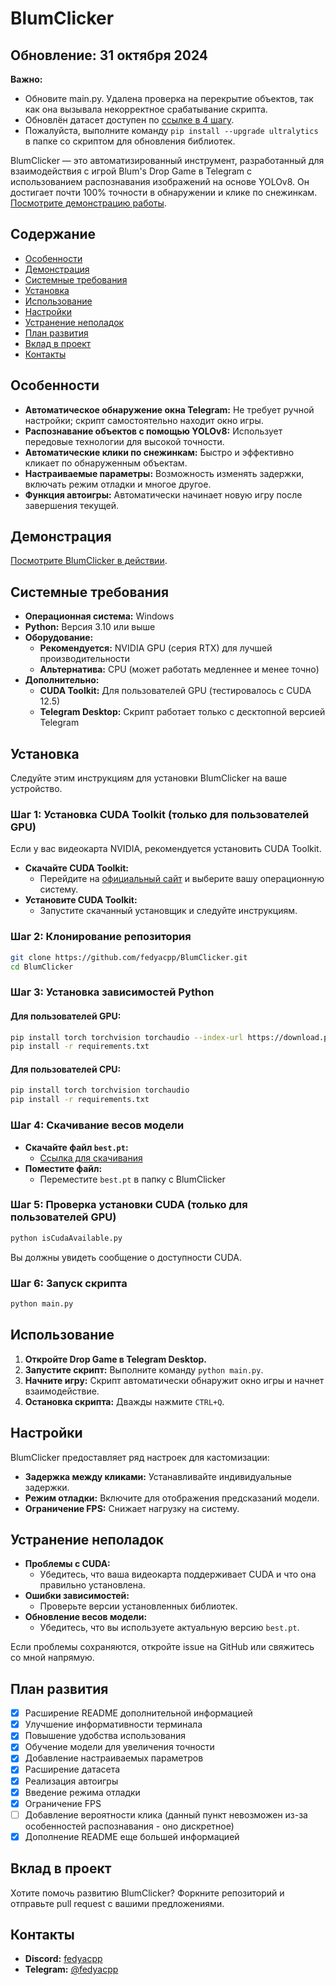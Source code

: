 # BlumClicker

## Обновление: 31 октября 2024

**Важно:**  
- Обновите main.py. Удалена проверка на перекрытие объектов, так как она вызывала некорректное срабатывание скрипта.
- Обновлён датасет доступен по [ссылке в 4 шагу](#установка).
- Пожалуйста, выполните команду `pip install --upgrade ultralytics` в папке со скриптом для обновления библиотек.

BlumClicker — это автоматизированный инструмент, разработанный для взаимодействия с игрой Blum's Drop Game в Telegram с использованием распознавания изображений на основе YOLOv8. Он достигает почти 100% точности в обнаружении и клике по снежинкам. [Посмотрите демонстрацию работы](https://photos.app.goo.gl/caVfEjbUsoawek9J8).

## Содержание

- [Особенности](#особенности)
- [Демонстрация](#демонстрация)
- [Системные требования](#системные-требования)
- [Установка](#установка)
- [Использование](#использование)
- [Настройки](#настройки)
- [Устранение неполадок](#устранение-неполадок)
- [План развития](#план-развития)
- [Вклад в проект](#вклад-в-проект)
- [Контакты](#контакты)

## Особенности

- **Автоматическое обнаружение окна Telegram:** Не требует ручной настройки; скрипт самостоятельно находит окно игры.
- **Распознавание объектов с помощью YOLOv8:** Использует передовые технологии для высокой точности.
- **Автоматические клики по снежинкам:** Быстро и эффективно кликает по обнаруженным объектам.
- **Настраиваемые параметры:** Возможность изменять задержки, включать режим отладки и многое другое.
- **Функция автоигры:** Автоматически начинает новую игру после завершения текущей.

## Демонстрация

[Посмотрите BlumClicker в действии](https://photos.app.goo.gl/caVfEjbUsoawek9J8).

## Системные требования

- **Операционная система:** Windows
- **Python:** Версия 3.10 или выше
- **Оборудование:**
  - **Рекомендуется:** NVIDIA GPU (серия RTX) для лучшей производительности
  - **Альтернатива:** CPU (может работать медленнее и менее точно)
- **Дополнительно:**
  - **CUDA Toolkit:** Для пользователей GPU (тестировалось с CUDA 12.5)
  - **Telegram Desktop:** Скрипт работает только с десктопной версией Telegram

## Установка

Следуйте этим инструкциям для установки BlumClicker на ваше устройство.

### Шаг 1: Установка CUDA Toolkit (только для пользователей GPU)

Если у вас видеокарта NVIDIA, рекомендуется установить CUDA Toolkit.

- **Скачайте CUDA Toolkit:**
  - Перейдите на [официальный сайт](https://developer.nvidia.com/cuda-downloads) и выберите вашу операционную систему.
- **Установите CUDA Toolkit:**
  - Запустите скачанный установщик и следуйте инструкциям.

### Шаг 2: Клонирование репозитория

```bash
git clone https://github.com/fedyacpp/BlumClicker.git
cd BlumClicker
```

### Шаг 3: Установка зависимостей Python

#### Для пользователей GPU:

```bash
pip install torch torchvision torchaudio --index-url https://download.pytorch.org/whl/cu121
pip install -r requirements.txt
```

#### Для пользователей CPU:

```bash
pip install torch torchvision torchaudio
pip install -r requirements.txt
```

### Шаг 4: Скачивание весов модели

- **Скачайте файл `best.pt`:**
  - [Ссылка для скачивания](https://drive.google.com/file/d/1lUTl4GulseoWs_vhPnYp0qkIYaumKMNg/view?usp=sharing)
- **Поместите файл:**
  - Переместите `best.pt` в папку с BlumClicker

### Шаг 5: Проверка установки CUDA (только для пользователей GPU)

```bash
python isCudaAvailable.py
```

Вы должны увидеть сообщение о доступности CUDA.

### Шаг 6: Запуск скрипта

```bash
python main.py
```

## Использование

1. **Откройте Drop Game в Telegram Desktop.**
2. **Запустите скрипт:** Выполните команду `python main.py`.
3. **Начните игру:** Скрипт автоматически обнаружит окно игры и начнет взаимодействие.
4. **Остановка скрипта:** Дважды нажмите `CTRL+Q`.

## Настройки

BlumClicker предоставляет ряд настроек для кастомизации:

- **Задержка между кликами:** Устанавливайте индивидуальные задержки.
- **Режим отладки:** Включите для отображения предсказаний модели.
- **Ограничение FPS:** Снижает нагрузку на систему.

## Устранение неполадок

- **Проблемы с CUDA:**
  - Убедитесь, что ваша видеокарта поддерживает CUDA и что она правильно установлена.
- **Ошибки зависимостей:**
  - Проверьте версии установленных библиотек.
- **Обновление весов модели:**
  - Убедитесь, что вы используете актуальную версию `best.pt`.

Если проблемы сохраняются, откройте issue на GitHub или свяжитесь со мной напрямую.

## План развития

- [x] Расширение README дополнительной информацией
- [x] Улучшение информативности терминала
- [x] Повышение удобства использования
- [x] Обучение модели для увеличения точности
- [x] Добавление настраиваемых параметров
- [x] Расширение датасета
- [x] Реализация автоигры
- [x] Введение режима отладки
- [x] Ограничение FPS
- [ ] Добавление вероятности клика (данный пункт невозможен из-за особенностей распознавания - оно дискретное)
- [x] Дополнение README еще большей информацией

## Вклад в проект

Хотите помочь развитию BlumClicker? Форкните репозиторий и отправьте pull request с вашими предложениями.

## Контакты

- **Discord:** [fedyacpp](https://discord.com/users/fedyacpp)
- **Telegram:** [@fedyacpp](https://t.me/fedyacpp)
